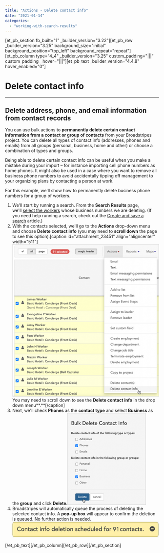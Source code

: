```yaml
---
title: "Actions - Delete contact info"
date: "2021-01-14"
categories: 
  - "working-with-search-results"
---
```


\[et\_pb\_section fb\_built="1" \_builder\_version="3.22"\]\[et\_pb\_row \_builder\_version="3.25" background\_size="initial" background\_position="top\_left" background\_repeat="repeat"\]\[et\_pb\_column type="4\_4" \_builder\_version="3.25" custom\_padding="|||" custom\_padding\_\_hover="|||"\]\[et\_pb\_text \_builder\_version="4.4.8" hover\_enabled="0"\]

# Delete contact info

* * *

## Delete address, phone, and email information from contact records

You can use bulk actions to **permanently delete certain contact information from a contact or group of contacts** from your Broadstripes project. You can delete all types of contact info (addresses, phones and emails) from all groups (personal, business, home and other) or choose a combination of types and groups.

Being able to delete certain contact info can be useful when you make a mistake during your import – for instance importing cell phone numbers as home phones. It might also be used in a case where you want to remove all business phone numbers to avoid accidentally tipping off management to your organizing plans by contacting a person at work.

For this example, we'll show how to permanently delete business phone numbers for a group of workers.

1. We'll start by running a search. From the **Search Results** page, we'll [select the workers](https://help.broadstripes.com/help-articles/using-broadstripes/working-with-search-results/selecting-deselecting-contacts/) whose business numbers we are deleting. (If you need help running a search, check out the [Create and save a search](https://help.broadstripes.com/help-articles/using-broadstripes/customize/create-and-save-a-search/) article.)
2. With the contacts selected, we'll go to the **Actions** drop-down menu and choose **Delete contact info** (you may need to **scroll down** the page to see this option).\[caption id="attachment\_23451" align="aligncenter" width="511"\]![](images/BulkActionsMenuDeleteContactInfo-989x1024.png) You may need to scroll down to see the **Delete contact info** in the drop down menu**.**\[/caption\]
3. Next, we'll check **Phones** as the **contact type** and select **Business** as the **group** and click **Delete**.![BulkActionsDeleteContactInfoSelectType](images/BulkActionsDeleteContactInfoSelectType-257x300.png)
4. Broadstripes will automatically queue the process of deleting the selected contact info. A **pop-up box** will appear to confirm the deletion is queued. No further action is needed.![BulkActionsDeleteContactConfirm](images/BulkActionsDeleteContactConfirm2020.png)

\[/et\_pb\_text\]\[/et\_pb\_column\]\[/et\_pb\_row\]\[/et\_pb\_section\]
